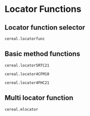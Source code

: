 # Locator Functions

## Locator function selector

```@docs
cereal.locatorfunc
```

## Basic method functions

```@docs
cereal.locator5RTC21
```

```@docs
cereal.locator4CFM10
```

```@docs
cereal.locator4FHC21
```

## Multi locator function

```@docs
cereal.mlocator
```
